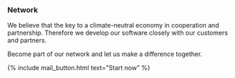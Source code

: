 ---
---

### Network
We believe that the key to a climate-neutral economy in cooperation and partnership. Therefore we develop our software closely with our customers and partners.  

Become part of our network and let us make a difference together.

{% include mail_button.html text="Start now" %}